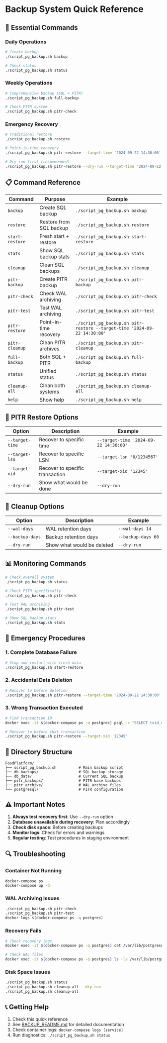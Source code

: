 # Backup System Quick Reference

## 🚀 Essential Commands

### Daily Operations

```bash
# Create backup
./script_pg_backup.sh backup

# Check status
./script_pg_backup.sh status
```

### Weekly Operations

```bash
# Comprehensive backup (SQL + PITR)
./script_pg_backup.sh full-backup

# Check PITR system
./script_pg_backup.sh pitr-check
```

### Emergency Recovery

```bash
# Traditional restore
./script_pg_backup.sh restore

# Point-in-time recovery
./script_pg_backup.sh pitr-restore --target-time '2024-09-22 14:30:00'

# Dry run first (recommended)
./script_pg_backup.sh pitr-restore --dry-run --target-time '2024-09-22 14:30:00'
```

## 📋 Command Reference

| Command         | Purpose                 | Example                                                                  |
| --------------- | ----------------------- | ------------------------------------------------------------------------ |
| `backup`        | Create SQL backup       | `./script_pg_backup.sh backup`                                           |
| `restore`       | Restore from SQL backup | `./script_pg_backup.sh restore`                                          |
| `start-restore` | Fresh start + restore   | `./script_pg_backup.sh start-restore`                                    |
| `stats`         | Show SQL backup stats   | `./script_pg_backup.sh stats`                                            |
| `cleanup`       | Clean SQL backups       | `./script_pg_backup.sh cleanup`                                          |
| `pitr-backup`   | Create PITR backup      | `./script_pg_backup.sh pitr-backup`                                      |
| `pitr-check`    | Check WAL archiving     | `./script_pg_backup.sh pitr-check`                                       |
| `pitr-test`     | Test WAL archiving      | `./script_pg_backup.sh pitr-test`                                        |
| `pitr-restore`  | Point-in-time recovery  | `./script_pg_backup.sh pitr-restore --target-time '2024-09-22 14:30:00'` |
| `pitr-cleanup`  | Clean PITR archives     | `./script_pg_backup.sh pitr-cleanup`                                     |
| `full-backup`   | Both SQL + PITR         | `./script_pg_backup.sh full-backup`                                      |
| `status`        | Unified status          | `./script_pg_backup.sh status`                                           |
| `cleanup-all`   | Clean both systems      | `./script_pg_backup.sh cleanup-all`                                      |
| `help`          | Show help               | `./script_pg_backup.sh help`                                             |

## 🔧 PITR Restore Options

| Option          | Description                     | Example                               |
| --------------- | ------------------------------- | ------------------------------------- |
| `--target-time` | Recover to specific time        | `--target-time '2024-09-22 14:30:00'` |
| `--target-lsn`  | Recover to specific LSN         | `--target-lsn '0/1234567'`            |
| `--target-xid`  | Recover to specific transaction | `--target-xid '12345'`                |
| `--dry-run`     | Show what would be done         | `--dry-run`                           |

## 🧹 Cleanup Options

| Option          | Description                | Example            |
| --------------- | -------------------------- | ------------------ |
| `--wal-days`    | WAL retention days         | `--wal-days 14`    |
| `--backup-days` | Backup retention days      | `--backup-days 60` |
| `--dry-run`     | Show what would be deleted | `--dry-run`        |

## 📊 Monitoring Commands

```bash
# Check overall system
./script_pg_backup.sh status

# Check PITR specifically
./script_pg_backup.sh pitr-check

# Test WAL archiving
./script_pg_backup.sh pitr-test

# Show SQL backup stats
./script_pg_backup.sh stats
```

## 🚨 Emergency Procedures

### 1. Complete Database Failure

```bash
# Stop and restart with fresh data
./script_pg_backup.sh start-restore
```

### 2. Accidental Data Deletion

```bash
# Recover to before deletion
./script_pg_backup.sh pitr-restore --target-time '2024-09-22 14:30:00'
```

### 3. Wrong Transaction Executed

```bash
# Find transaction ID
docker exec -it $(docker-compose ps -q postgres) psql -c "SELECT txid_current();"

# Recover to before that transaction
./script_pg_backup.sh pitr-restore --target-xid '12345'
```

## 📁 Directory Structure

```
FoodPlatform/
├── script_pg_backup.sh          # Main backup script
├── db_backups/                  # SQL backup storage
├── db_data/                     # Current SQL backup
├── pitr_backups/                # PITR base backups
├── pitr_archive/                # WAL archive files
└── postgresql/                  # PITR configuration
```

## ⚠️ Important Notes

1. **Always test recovery first**: Use `--dry-run` option
2. **Database unavailable during recovery**: Plan accordingly
3. **Check disk space**: Before creating backups
4. **Monitor logs**: Check for errors and warnings
5. **Regular testing**: Test procedures in staging environment

## 🔍 Troubleshooting

### Container Not Running

```bash
docker-compose ps
docker-compose up -d
```

### WAL Archiving Issues

```bash
./script_pg_backup.sh pitr-check
./script_pg_backup.sh pitr-test
docker logs $(docker-compose ps -q postgres)
```

### Recovery Fails

```bash
# Check recovery logs
docker exec -it $(docker-compose ps -q postgres) cat /var/lib/postgresql/restore/recovery.log

# Check WAL files
docker exec -it $(docker-compose ps -q postgres) ls -la /var/lib/postgresql/archive/
```

### Disk Space Issues

```bash
./script_pg_backup.sh status
./script_pg_backup.sh cleanup-all --dry-run
./script_pg_backup.sh cleanup-all
```

## 📞 Getting Help

1. Check this quick reference
2. See [BACKUP_README.md](BACKUP_README.md) for detailed documentation
3. Check container logs: `docker-compose logs [service]`
4. Run diagnostics: `./script_pg_backup.sh status`
